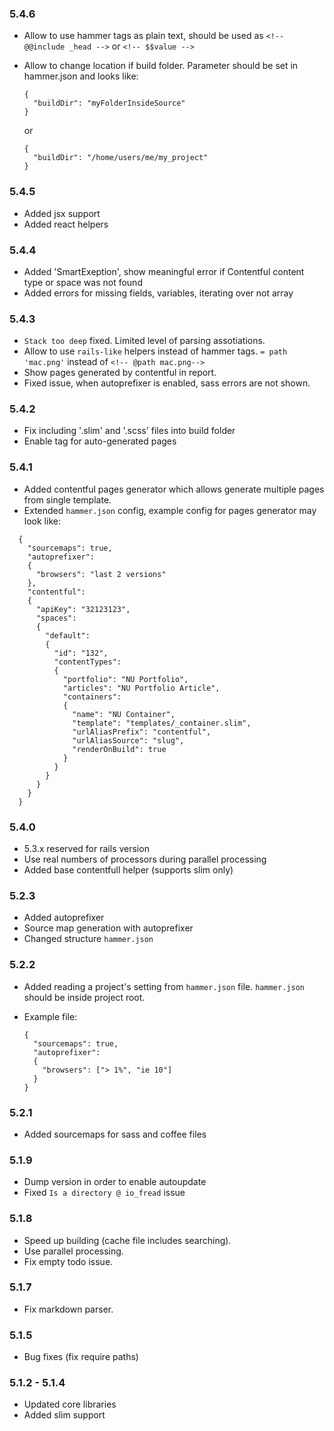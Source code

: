 ### 5.4.6
  * Allow to use hammer tags as plain text, should be used as `<!-- @@include _head -->` or `<!-- $$value -->`
  * Allow to change location if build folder. Parameter should be set in hammer.json and looks like:

        {
          "buildDir": "myFolderInsideSource"
        }

    or

        {
          "buildDir": "/home/users/me/my_project"
        }

### 5.4.5
  
  * Added jsx support
  * Added react helpers

### 5.4.4

  * Added 'SmartExeption', show meaningful error if Contentful content type or space was not found
  * Added errors for missing fields, variables, iterating over not array

### 5.4.3
  
  * `Stack too deep` fixed. Limited level of parsing assotiations.
  *  Allow to use `rails-like` helpers instead of hammer tags. `= path 'mac.png'` instead of `<!-- @path mac.png-->` 
  * Show pages generated by contentful in report.
  * Fixed issue, when autoprefixer is enabled, sass errors are not shown.
  

### 5.4.2

  * Fix including '.slim' and '.scss' files into build folder
  * Enable <!-- @path --> tag for auto-generated pages

### 5.4.1
  
  * Added contentful pages generator which allows generate multiple pages from single template.
  * Extended `hammer.json` config, example config for pages generator may look like:
```
  {
    "sourcemaps": true,
    "autoprefixer":
    {
      "browsers": "last 2 versions"
    },
    "contentful":
    {
      "apiKey": "32123123",
      "spaces": 
      {
        "default":
        {
          "id": "132",
          "contentTypes":
          {
            "portfolio": "NU Portfolio",
            "articles": "NU Portfolio Article",
            "containers":
            {
              "name": "NU Container",
              "template": "templates/_container.slim",
              "urlAliasPrefix": "contentful",
              "urlAliasSource": "slug",
              "renderOnBuild": true
            }
          }
        }
      }
    }
  }
```
### 5.4.0

  * 5.3.x reserved for rails version
  * Use real numbers of processors during parallel processing
  * Added base contentfull helper (supports slim only)

### 5.2.3

  * Added autoprefixer
  * Source map generation with autoprefixer
  * Changed structure `hammer.json` 

### 5.2.2

  * Added reading a project's setting from `hammer.json` file. `hammer.json` should be inside project root.
  * Example file:

        {
          "sourcemaps": true,
          "autoprefixer":
          {
            "browsers": ["> 1%", "ie 10"]
          }
        }

### 5.2.1

  * Added sourcemaps for sass and coffee files
  
### 5.1.9

 * Dump version in order to enable autoupdate
 * Fixed `Is a directory @ io_fread` issue

### 5.1.8

  * Speed up building (cache file includes searching).
  * Use parallel processing.
  * Fix empty todo issue.
 
### 5.1.7
 
  * Fix markdown parser.

### 5.1.5

  * Bug fixes (fix require paths)

### 5.1.2 - 5.1.4

  * Updated core libraries
  * Added slim support
